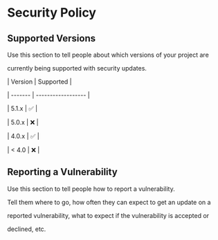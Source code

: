 # Security Policy



## Supported Versions



Use this section to tell people about which versions of your project are

currently being supported with security updates.



| Version | Supported          |

| ------- | ------------------ |

| 5.1.x   | :white_check_mark: |

| 5.0.x   | :x:                |

| 4.0.x   | :white_check_mark: |

| < 4.0   | :x:                |



## Reporting a Vulnerability



Use this section to tell people how to report a vulnerability.



Tell them where to go, how often they can expect to get an update on a

reported vulnerability, what to expect if the vulnerability is accepted or

declined, etc.
